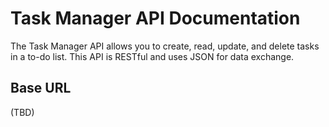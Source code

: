 # Task Manager API Documentation

The Task Manager API allows you to create, read, update, and delete tasks in a to-do list. This API is RESTful and uses JSON for data exchange.

## Base URL

(TBD)